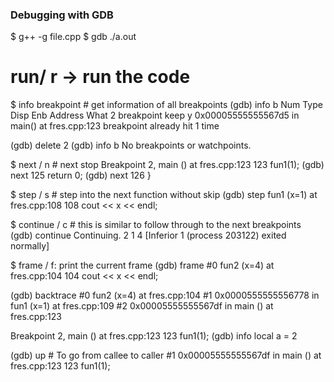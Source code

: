 ### Debugging with GDB 


$ g++ -g file.cpp 
$ gdb ./a.out


#  run/ r -> run the code 


$ info breakpoint # get information of all breakpoints 
(gdb) info b
Num     Type           Disp Enb Address            What
2       breakpoint     keep y   0x00005555555567d5 in main() at fres.cpp:123
        breakpoint already hit 1 time

(gdb) delete 2
(gdb) info b
No breakpoints or watchpoints.


$ next / n # next stop 
Breakpoint 2, main () at fres.cpp:123
123         fun1(1);
(gdb) next
125         return 0;
(gdb) next
126     }


$ step / s # step into the next function without skip 
(gdb) step
fun1 (x=1) at fres.cpp:108
108         cout << x << endl;

$ continue / c # this is similar to follow through to the next breakpoints 
(gdb) continue
Continuing.
2
1
4
[Inferior 1 (process 203122) exited normally]

$ frame / f: print the current frame 
(gdb) frame
#0  fun2 (x=4) at fres.cpp:104
104         cout << x << endl;

(gdb) backtrace
#0  fun2 (x=4) at fres.cpp:104
#1  0x0000555555556778 in fun1 (x=1) at fres.cpp:109
#2  0x00005555555567df in main () at fres.cpp:123


Breakpoint 2, main () at fres.cpp:123
123         fun1(1);
(gdb) info local
a = 2


(gdb) up # To go from callee to caller 
#1  0x00005555555567df in main () at fres.cpp:123
123         fun1(1);

